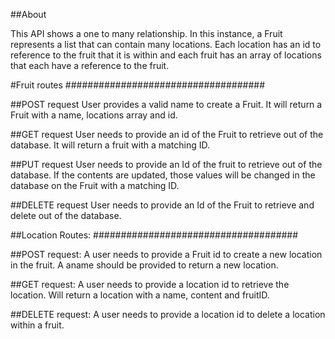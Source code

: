 ##About

This API shows a one to many relationship. In this instance, a Fruit represents a list that can contain many locations. Each location has an id to reference to the fruit that it is within and each fruit has an array of locations that each have a reference to the fruit.

#Fruit routes
####################################

##POST request
User provides a valid name to create a Fruit. It will return a Fruit with a name, locations array and id.

##GET request
User needs to provide an id of the Fruit to retrieve out of the database. It will return a fruit with a matching ID.

##PUT request
User needs to provide an Id of the fruit to retrieve out of the database. If the contents are updated, those values will be changed in the database on the Fruit with a matching ID.

##DELETE request
User needs to provide an Id of the Fruit to retrieve and delete out of the database. 

##Location Routes:
#####################################

##POST request:
A user needs to provide a Fruit id to create a new location in the fruit. A aname should be provided to return a new location.

##GET request:
A user needs to provide a location id to retrieve the location. Will return a location with a name, content and fruitID.

##DELETE request:
A user needs to provide a location id to delete a location within a fruit.
